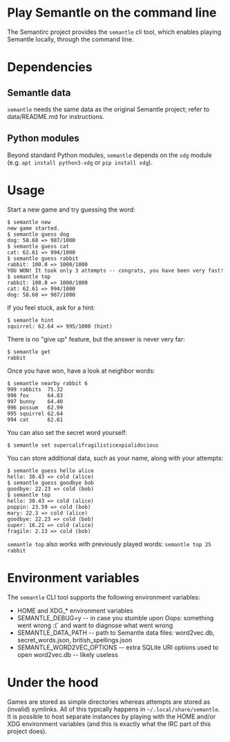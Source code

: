 # Play Semantle on the command line

The Semantirc project provides the `semantle` cli tool, which enables playing Semantle locally, through the command line.

# Dependencies
## Semantle data
`semantle` needs the same data as the original Semantle project; refer to data/README.md for instructions.

## Python modules
Beyond standard Python modules, `semantle` depends on the `xdg` module (e.g. `apt install python3-xdg` or `pip install xdg`).

# Usage
Start a new game and try guessing the word:
```console
$ semantle new
new game started.
$ semantle guess dog
dog: 58.68 => 987/1000
$ semantle guess cat
cat: 62.61 => 994/1000
$ semantle guess rabbit
rabbit: 100.0 => 1000/1000
YOU WON! It took only 3 attempts -- congrats, you have been very fast!
$ semantle top
rabbit: 100.0 => 1000/1000
cat: 62.61 => 994/1000
dog: 58.68 => 987/1000
```

If you feel stuck, ask for a hint:
```console
$ semantle hint
squirrel: 62.64 => 995/1000 (hint)
```

There is no "give up" feature, but the answer is never very far:
```console
$ semantle get
rabbit
```

Once you have won, have a look at neighbor words:
```console
$ semantle nearby rabbit 6
999 rabbits  75.32
998 fox      64.83
997 bunny    64.40
996 possum   62.99
995 squirrel 62.64
994 cat      62.61
```

You can also set the secret word yourself:
```console
$ semantle set supercalifragilisticexpialidocious
```

You can store additional data, such as your name, along with your attempts:
```console
$ semantle guess hello alice
hello: 30.43 => cold (alice)
$ semantle guess goodbye bob
goodbye: 22.23 => cold (bob)
$ semantle top
hello: 30.43 => cold (alice)
poppin: 23.59 => cold (bob)
mary: 22.3 => cold (alice)
goodbye: 22.23 => cold (bob)
super: 16.21 => cold (alice)
fragile: 2.13 => cold (bob)
```

`semantle top` also works with previously played words: `semantle top 25 rabbit`

# Environment variables
The `semantle` CLI tool supports the following environment variables:
* HOME and XDG_* environment variables
* SEMANTLE_DEBUG=y -- in case you stumble upon Oops: something went wrong :(` and want to diagnose what went wrong
* SEMANTLE_DATA_PATH -- path to Semantle data files: word2vec.db, secret_words.json, british_spellings.json
* SEMANTLE_WORD2VEC_OPTIONS -- extra SQLite URI options used to open word2vec.db -- likely useless

# Under the hood
Games are stored as simple directories whereas attempts are stored as (invalid) symlinks. All of this typically happens in `~/.local/share/semantle`.
It is possible to host separate instances by playing with the HOME and/or XDG environment variables (and this is exactly what the IRC part of this project does).
